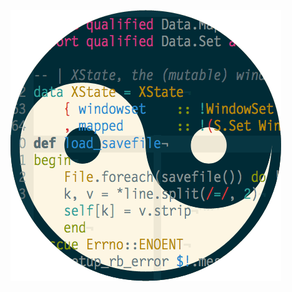 [![solarized dualmode](https://github.com/altercation/solarized/raw/master/img/solarized-yinyang.png)](#features)
